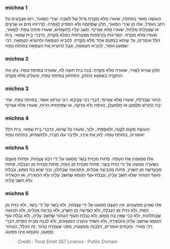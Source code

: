 
### michna 1
הָעוֹשֶׂה מָאוֹר בַּתְּחִלָּה, שִׁעוּרוֹ מְלֹא מַקְדֵּחַ גָּדוֹל שֶׁל לִשְׁכָּה. שְׁיָרֵי הַמָּאוֹר, רוּם אֶצְבָּעַיִם עַל רֹחַב הַגּוּדָל. אֵלּוּ הֵן שְׁיָרֵי הַמָּאוֹר, חַלּוֹן שֶׁסְּתָמָהּ וְלֹא הִסְפִּיק לְגָמְרָהּ. חֲרָרוּהוּ מַיִם אוֹ שְׁרָצִים אוֹ שֶׁאֲכָלַתּוּ מַלַּחַת, שִׁעוּרוֹ מְלֹא אֶגְרוֹף. חָשַׁב עָלָיו לְתַשְׁמִישׁ, שִׁעוּרוֹ פוֹתֵחַ טֶפַח. לְמָאוֹר, שִׁעוּרוֹ מְלֹא מַקְדֵּחַ. הַסְּרִיגוֹת וְהָרְפָפוֹת מִצְטָרְפוֹת כִּמְלֹא מַקְדֵּחַ, כְּדִבְרֵי בֵית שַׁמַּאי. בֵּית הִלֵּל אוֹמְרִים, עַד שֶׁיְּהֵא בְמָקוֹם אֶחָד מְלֹא מַקְדֵּחַ. לְהָבִיא הַטֻּמְאָה וּלְהוֹצִיא הַטֻּמְאָה. רַבִּי שִׁמְעוֹן אוֹמֵר, לְהָבִיא הַטֻּמְאָה, אֲבָל לְהוֹצִיא אֶת הַטֻּמְאָה בְּפוֹתֵחַ טָפַח: 

### michna 2
חַלּוֹן שֶׁהִיא לַאֲוִיר, שִׁעוּרָהּ מְלֹא מַקְדֵּחַ. בָּנָה בַיִת חוּצָה לָהּ, שִׁעוּרָהּ בְּפוֹתֵחַ טֶפַח. נָתַן אֶת הַתִּקְרָה בְאֶמְצַע הַחַלּוֹן, הַתַּחְתּוֹן בְּפוֹתֵחַ טֶפַח, וְהָעֶלְיוֹן מְלֹא מַקְדֵּחַ: 

### michna 3
הַחוֹר שֶׁבַּדֶּלֶת, שִׁעוּרוֹ מְלֹא אֶגְרוֹף, דִּבְרֵי רַבִּי עֲקִיבָא. רַבִּי טַרְפוֹן אוֹמֵר, בְּפוֹתֵחַ טֶפַח. שִׁיֵּר בָּהּ הֶחָרָשׁ מִלְּמַטָּן אוֹ מִלְמַעְלָן, הֱגִיפָהּ וְלֹא מֵרְקָהּ, אוֹ שֶׁפְּתָחַתּוּ הָרוּחַ, שִׁעוּרוֹ מְלֹא אֶגְרוֹף: 

### michna 4
הָעוֹשֶׂה מָקוֹם לְקָנֶה, וּלְאִסְפָּתִי, וּלְנֵר, שִׁעוּרוֹ כָּל שֶׁהוּא, כְּדִבְרֵי בֵית שַׁמַּאי. בֵּית הִלֵּל אוֹמְרִים, בְּפוֹתֵחַ טֶפַח. לָזוּן אֶת עֵינָיו, וּלְדַבֵּר עִם חֲבֵרוֹ, וּלְתַשְׁמִישׁ, בְּפוֹתֵחַ טָפַח: 

### michna 5
אֵלּוּ מְמַעֲטִין אֶת הַטֶּפַח. פָּחוֹת מִכַּזַּיִת בָּשָׂר מְמַעֵט עַל יְדֵי רֹבַע עֲצָמוֹת, וּפָחוֹת מֵעֶצֶם כַּשְּׂעֹרָה מְמַעֵט עַל יְדֵי כַזַּיִת בָּשָׂר. פָּחוֹת מִכַּזַּיִת מִן הַמֵּת, פָּחוֹת מִכַּזַּיִת מִן הַנְּבֵלָה, פָּחוֹת מִכָּעֲדָשָׁה מִן הַשֶּׁרֶץ, פָּחוֹת מִכַּבֵּיצָה אֳכָלִים, הַתְּבוּאָה שֶׁבַּחַלּוֹן, וְכָכַי שֶׁיֶּשׁ בָּהּ מַמָּשׁ, וְנִבְלַת הָעוֹף הַטָּהוֹר שֶׁלֹּא חִשַּׁב עָלֶיהָ, וְנִבְלַת עוֹף הַטָּמֵא שֶׁחִשַּׁב עָלֶיהָ וְלֹא הִכְשִׁירָהּ, אוֹ הִכְשִׁירָהּ וְלֹא חִשַּׁב עָלֶיהָ: 

### michna 6
אֵלּוּ שֶׁאֵינָן מְמַעֲטִים. אֵין הָעֶצֶם מְמַעֵט עַל יְדֵי עֲצָמוֹת, וְלֹא בָשָׂר עַל יְדֵי בָשָׂר, וְלֹא כַזַּיִת מִן הַמֵּת, וְלֹא כַזַּיִת מִן הַנְּבֵלָה, וְלֹא כָעֲדָשָׁה מִן הַשֶּׁרֶץ, וְלֹא כַבֵּיצָה אֳכָלִים, וְלֹא תְבוּאָה שֶׁבַּחַלּוֹנוֹת, וְלֹא כָכַי שֶׁאֵין בָּהּ מַמָּשׁ, וְלֹא נִבְלַת הָעוֹף הַטָּהוֹר שֶׁחִשַּׁב עָלֶיהָ, וְלֹא נִבְלַת עוֹף הַטָּמֵא שֶׁחִשַּׁב עָלֶיהָ וְהִכְשִׁירָהּ, וְלֹא הַשְּׁתִי וְהָעֵרֶב הַמְנֻגָּעִים, וְלֹא לְבֵנָה מִבֵּית הַפְּרָס, דִּבְרֵי רַבִּי מֵאִיר. וַחֲכָמִים אוֹמְרִים, הַלְּבֵנָה מְמַעֶטֶת, מִפְּנֵי שֶׁעֲפָרָהּ טָהוֹר. זֶה הַכְּלָל, הַטָּהוֹר מְמַעֵט, וְהַטָּמֵא אֵינוֹ מְמַעֵט: 

>Credit : Torat Emet 357
>License : Public Domain 